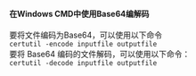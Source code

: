 #### 在Windows CMD中使用Base64编解码  
要将文件编码为Base64，可以使用以下命令  
`certutil -encode inputfile outputfile`  
要将 Base64 编码的文件解码，可以使用以下命令：  
`certutil -decode inputfile outputfile`  
